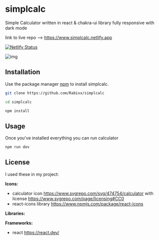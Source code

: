 # simplcalc

Simple Calculator written in react & chakra-ui library fully responsive with dark mode

link to live repo --> https://www.simplcalc.netlify.app

[![Netlify Status](https://api.netlify.com/api/v1/badges/8e524d56-ba3c-4459-ae68-c02421c4754b/deploy-status)](https://app.netlify.com/sites/simplcalc/deploys)

![img](https://cdn.discordapp.com/attachments/729018837533720667/1097116661959635025/screen1.jpg)
## Installation

Use the package manager [npm](https://www.npmjs.com/) to install simplcalc.

```bash
git clone https://github.com/Rabixx/simplcalc

cd simplcalc

npm install

```

## Usage

Once you've installed everything you can run calculator

```bash
npm run dev
```

## License

I used these in my project:

**Icons:**

- calculator icon https://www.svgrepo.com/svg/474754/calculator with license
  https://www.svgrepo.com/page/licensing#CC0
- react-icons library https://www.npmjs.com/package/react-icons

**Libraries:**

**Frameworks:**

- react https://react.dev/

